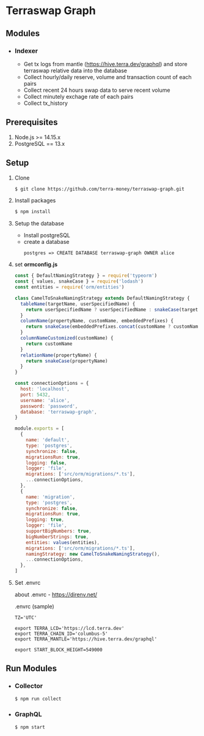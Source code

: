 # Terraswap Graph

## Modules
* ### Indexer
  * Get tx logs from mantle (https://hive.terra.dev/graphql) and store terraswap relative data into the database 
  * Collect hourly/daily reserve, volume and transaction count of each pairs
  * Collect recent 24 hours swap data to serve recent volume
  * Collect minutely exchage rate of each pairs
  * Collect tx_history

## Prerequisites

1. Node.js >= 14.15.x
2. PostgreSQL == 13.x

## Setup 

1. Clone
      ```zsh
      $ git clone https://github.com/terra-money/terraswap-graph.git
      ```
2. Install packages
      ```zsh
      $ npm install
      ```

3. Setup the database
  
    * Install postgreSQL
    * create a database
      ```psql
      postgres => CREATE DATABASE terraswap-graph OWNER alice
      ```


4. set **ormconfig.js**

      ```javascript    
      const { DefaultNamingStrategy } = require('typeorm')
      const { values, snakeCase } = require('lodash')
      const entities = require('orm/entities')

      class CamelToSnakeNamingStrategy extends DefaultNamingStrategy {
        tableName(targetName, userSpecifiedName) {
          return userSpecifiedName ? userSpecifiedName : snakeCase(targetName)
        }
        columnName(propertyName, customName, embeddedPrefixes) {
          return snakeCase(embeddedPrefixes.concat(customName ? customName : propertyName).join('_'))
        }
        columnNameCustomized(customName) {
          return customName
        }
        relationName(propertyName) {
          return snakeCase(propertyName)
        }
      }

      const connectionOptions = {
        host: 'localhost',
        port: 5432,
        username: 'alice',
        password: 'password',
        database: 'terraswap-graph',
      }

      module.exports = [
        {
          name: 'default',
          type: 'postgres',
          synchronize: false,
          migrationsRun: true,
          logging: false,
          logger: 'file',
          migrations: ['src/orm/migrations/*.ts'],
          ...connectionOptions,
        },
        {
          name: 'migration',
          type: 'postgres',
          synchronize: false,
          migrationsRun: true,
          logging: true,
          logger: 'file',
          supportBigNumbers: true,
          bigNumberStrings: true,
          entities: values(entities),
          migrations: ['src/orm/migrations/*.ts'],
          namingStrategy: new CamelToSnakeNamingStrategy(),
          ...connectionOptions,
        },
      ]
      ```

5. Set .envrc
    
    about .envrc - https://direnv.net/
    
    .envrc (sample)
      ```
      TZ='UTC'
      
      export TERRA_LCD='https://lcd.terra.dev'
      export TERRA_CHAIN_ID='columbus-5'
      export TERRA_MANTLE='https://hive.terra.dev/graphql'

      export START_BLOCK_HEIGHT=549000
      ```

## Run Modules

* ### Collector
    ```zsh
    $ npm run collect
    ```

* ### GraphQL
    ```zsh
    $ npm start
    ```